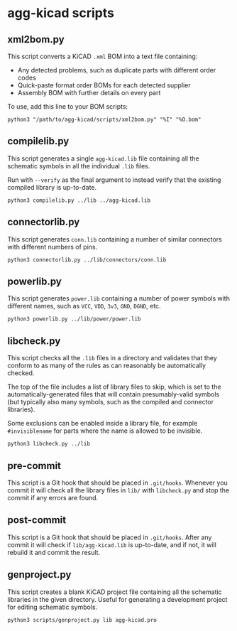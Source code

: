 # agg-kicad scripts

## xml2bom.py

This script converts a KiCAD `.xml` BOM into a text file containing:
* Any detected problems, such as duplicate parts with different order codes
* Quick-paste format order BOMs for each detected supplier
* Assembly BOM with further details on every part

To use, add this line to your BOM scripts:

`python3 "/path/to/agg-kicad/scripts/xml2bom.py" "%I" "%O.bom"`

## compilelib.py

This script generates a single `agg-kicad.lib` file containing all the 
schematic symbols in all the individual `.lib` files.

Run with `--verify` as the final argument to instead verify that the existing 
compiled library is up-to-date.

`python3 compilelib.py ../lib ../agg-kicad.lib`

## connectorlib.py

This script generates `conn.lib` containing a number of similar connectors with 
different numbers of pins.

`python3 connectorlib.py ../lib/connectors/conn.lib`

## powerlib.py

This script generates `power.lib` containing a number of power symbols with 
different names, such as `VCC`, `VDD`, `3v3`, `GND`, `DGND`, etc.

`python3 powerlib.py ../lib/power/power.lib`

## libcheck.py

This script checks all the `.lib` files in a directory and validates that they 
conform to as many of the rules as can reasonably be automatically checked.

The top of the file includes a list of library files to skip, which is set to 
the automatically-generated files that will contain presumably-valid symbols 
(but typically also many symbols, such as the compiled and connector 
libraries).

Some exclusions can be enabled inside a library file, for example 
`#invisiblename` for parts where the name is allowed to be invisible.

`python3 libcheck.py ../lib`

## pre-commit

This script is a Git hook that should be placed in `.git/hooks`. Whenever you 
commit it will check all the library files in `lib/` with `libcheck.py` and 
stop the commit if any errors are found.

## post-commit

This script is a Git hook that should be placed in `.git/hooks`. After any 
commit it will check if `lib/agg-kicad.lib` is up-to-date, and if not, it will 
rebuild it and commit the result.

## genproject.py

This script creates a blank KiCAD project file containing all the schematic 
libraries in the given directory. Useful for generating a development project 
for editing schematic symbols.

`python3 scripts/genproject.py lib agg-kicad.pro`
